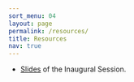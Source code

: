 ```yaml
---
sort_menu: 04
layout: page
permalink: /resources/
title: Resources
nav: true
---
```


- [Slides](/assets/pdf/inaugural.pdf) of the Inaugural Session.